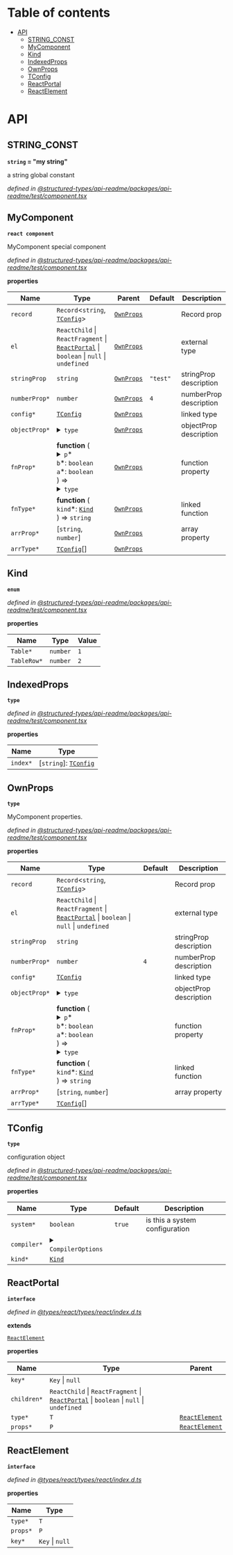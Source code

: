 # Table of contents

-   [API](#api)
    -   [STRING_CONST](#string_const)
    -   [MyComponent](#mycomponent)
    -   [Kind](#kind)
    -   [IndexedProps](#indexedprops)
    -   [OwnProps](#ownprops)
    -   [TConfig](#tconfig)
    -   [ReactPortal](#reactportal)
    -   [ReactElement](#reactelement)

# API

<api-readme files="./component.tsx"/>

<!-- START-API-README -->

## STRING_CONST

**`string` = "my string"**

a string global constant

_defined in [@structured-types/api-readme/packages/api-readme/test/component.tsx](https://github.com/ccontrols/structured-types/tree/master/packages/api-readme/test/component.tsx#L7)_

## MyComponent

**`react component`**

MyComponent special component

_defined in [@structured-types/api-readme/packages/api-readme/test/component.tsx](https://github.com/ccontrols/structured-types/tree/master/packages/api-readme/test/component.tsx#L77)_

**properties**

| Name          | Type                                                                                                                                                                                                                                                                                                                                      | Parent                  | Default  | Description            |
| ------------- | ----------------------------------------------------------------------------------------------------------------------------------------------------------------------------------------------------------------------------------------------------------------------------------------------------------------------------------------- | ----------------------- | -------- | ---------------------- |
| `record`      | `Record`&lt;`string`, [`TConfig`](#tconfig)>                                                                                                                                                                                                                                                                                              | [`OwnProps`](#ownprops) |          | Record prop            |
| `el`          | `ReactChild` \| `ReactFragment` \| [`ReactPortal`](#reactportal) \| `boolean` \| `null` \| `undefined`                                                                                                                                                                                                                                    | [`OwnProps`](#ownprops) |          | external type          |
| `stringProp`  | `string`                                                                                                                                                                                                                                                                                                                                  | [`OwnProps`](#ownprops) | `"test"` | stringProp description |
| `numberProp*` | `number`                                                                                                                                                                                                                                                                                                                                  | [`OwnProps`](#ownprops) | `4`      | numberProp description |
| `config*`     | [`TConfig`](#tconfig)                                                                                                                                                                                                                                                                                                                     | [`OwnProps`](#ownprops) |          | linked type            |
| `objectProp*` | <details><summary>`type`</summary><blockquote>`name`\*: `string`<br />`sex`\*: `"male"` \| `"female"`<br />`c`\*: [`TConfig`](#tconfig)</blockquote></details>                                                                                                                                                                            | [`OwnProps`](#ownprops) |          | objectProp description |
| `fnProp*`     | **function** (<br /><details><summary>`p`\*</summary><blockquote>`config`\*: [`TConfig`](#tconfig)</blockquote></details>`b`\*: `boolean`<br />`a`\*: `boolean`<br />) => <details><summary>`type`</summary><blockquote><details><summary>`state`\*</summary><blockquote>`name`\*: `string`</blockquote></details></blockquote></details> | [`OwnProps`](#ownprops) |          | function property      |
| `fnType*`     | **function** (<br />`kind`\*: [`Kind`](#kind)<br />) => `string`                                                                                                                                                                                                                                                                          | [`OwnProps`](#ownprops) |          | linked function        |
| `arrProp*`    | \[`string`, `number`]                                                                                                                                                                                                                                                                                                                     | [`OwnProps`](#ownprops) |          | array property         |
| `arrType*`    | [`TConfig`](#tconfig)\[]                                                                                                                                                                                                                                                                                                                  | [`OwnProps`](#ownprops) |          |                        |

## Kind

**`enum`**

_defined in [@structured-types/api-readme/packages/api-readme/test/component.tsx](https://github.com/ccontrols/structured-types/tree/master/packages/api-readme/test/component.tsx#L85)_

**properties**

| Name        | Type     | Value |
| ----------- | -------- | ----- |
| `Table*`    | `number` | `1`   |
| `TableRow*` | `number` | `2`   |

## IndexedProps

**`type`**

_defined in [@structured-types/api-readme/packages/api-readme/test/component.tsx](https://github.com/ccontrols/structured-types/tree/master/packages/api-readme/test/component.tsx#L94)_

**properties**

| Name     | Type                                     |
| -------- | ---------------------------------------- |
| `index*` | \[`string`]: [`TConfig`](#tconfig)<br /> |

## OwnProps

**`type`**

MyComponent properties.

_defined in [@structured-types/api-readme/packages/api-readme/test/component.tsx](https://github.com/ccontrols/structured-types/tree/master/packages/api-readme/test/component.tsx#L25)_

**properties**

| Name          | Type                                                                                                                                                                                                                                                                                                                                      | Default | Description            |
| ------------- | ----------------------------------------------------------------------------------------------------------------------------------------------------------------------------------------------------------------------------------------------------------------------------------------------------------------------------------------- | ------- | ---------------------- |
| `record`      | `Record`&lt;`string`, [`TConfig`](#tconfig)>                                                                                                                                                                                                                                                                                              |         | Record prop            |
| `el`          | `ReactChild` \| `ReactFragment` \| [`ReactPortal`](#reactportal) \| `boolean` \| `null` \| `undefined`                                                                                                                                                                                                                                    |         | external type          |
| `stringProp`  | `string`                                                                                                                                                                                                                                                                                                                                  |         | stringProp description |
| `numberProp*` | `number`                                                                                                                                                                                                                                                                                                                                  | `4`     | numberProp description |
| `config*`     | [`TConfig`](#tconfig)                                                                                                                                                                                                                                                                                                                     |         | linked type            |
| `objectProp*` | <details><summary>`type`</summary><blockquote>`name`\*: `string`<br />`sex`\*: `"male"` \| `"female"`<br />`c`\*: [`TConfig`](#tconfig)</blockquote></details>                                                                                                                                                                            |         | objectProp description |
| `fnProp*`     | **function** (<br /><details><summary>`p`\*</summary><blockquote>`config`\*: [`TConfig`](#tconfig)</blockquote></details>`b`\*: `boolean`<br />`a`\*: `boolean`<br />) => <details><summary>`type`</summary><blockquote><details><summary>`state`\*</summary><blockquote>`name`\*: `string`</blockquote></details></blockquote></details> |         | function property      |
| `fnType*`     | **function** (<br />`kind`\*: [`Kind`](#kind)<br />) => `string`                                                                                                                                                                                                                                                                          |         | linked function        |
| `arrProp*`    | \[`string`, `number`]                                                                                                                                                                                                                                                                                                                     |         | array property         |
| `arrType*`    | [`TConfig`](#tconfig)\[]                                                                                                                                                                                                                                                                                                                  |         |                        |

## TConfig

**`type`**

configuration object

_defined in [@structured-types/api-readme/packages/api-readme/test/component.tsx](https://github.com/ccontrols/structured-types/tree/master/packages/api-readme/test/component.tsx#L12)_

**properties**

| Name        | Type                                                                                                                                                       | Default | Description                    |
| ----------- | ---------------------------------------------------------------------------------------------------------------------------------------------------------- | ------- | ------------------------------ |
| `system*`   | `boolean`                                                                                                                                                  | `true`  | is this a system configuration |
| `compiler*` | <details><summary>`CompilerOptions`</summary><blockquote>\[`string`]: `CompilerOptionsValue` \| `TsConfigSourceFile` \| `undefined`</blockquote></details> |         |                                |
| `kind*`     | [`Kind`](#kind)                                                                                                                                            |         |                                |

## ReactPortal

**`interface`**

_defined in [@types/react/types/react/index.d.ts](https://github.com/DefinitelyTyped/DefinitelyTyped/tree/master/types/react/index.d.ts)_

**extends**

[`ReactElement`](#reactelement)

**properties**

| Name        | Type                                                                                                   | Parent                          |
| ----------- | ------------------------------------------------------------------------------------------------------ | ------------------------------- |
| `key*`      | `Key` \| `null`                                                                                        |                                 |
| `children*` | `ReactChild` \| `ReactFragment` \| [`ReactPortal`](#reactportal) \| `boolean` \| `null` \| `undefined` |                                 |
| `type*`     | `T`                                                                                                    | [`ReactElement`](#reactelement) |
| `props*`    | `P`                                                                                                    | [`ReactElement`](#reactelement) |

## ReactElement

**`interface`**

_defined in [@types/react/types/react/index.d.ts](https://github.com/DefinitelyTyped/DefinitelyTyped/tree/master/types/react/index.d.ts)_

**properties**

| Name     | Type            |
| -------- | --------------- |
| `type*`  | `T`             |
| `props*` | `P`             |
| `key*`   | `Key` \| `null` |

<!-- END-API-README -->
